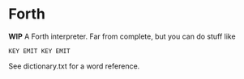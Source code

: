 # Forth

**WIP** A Forth interpreter. Far from complete, but you can do stuff like

    KEY EMIT KEY EMIT

See dictionary.txt for a word reference.
